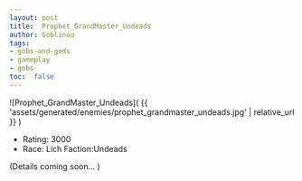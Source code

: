 ```yaml
---
layout: post
title:  Prophet_GrandMaster_Undeads
author: Goblinou
tags:
- gobs-and-gods
- gameplay
- gobs
toc:  false
---
```


![Prophet_GrandMaster_Undeads]( {{ 'assets/generated/enemies/prophet_grandmaster_undeads.jpg' | relative_url }} )
- Rating: 3000
- Race: Lich  Faction:Undeads

(Details coming soon... )